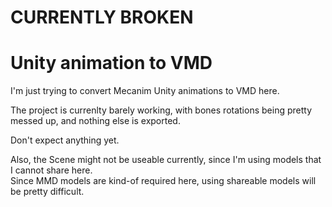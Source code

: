 # CURRENTLY BROKEN


# Unity animation to VMD

I'm just trying to convert Mecanim Unity animations
to VMD here.

The project is currenlty barely working, with bones
rotations being pretty messed up, and nothing else
is exported.

Don't expect anything yet.

Also, the Scene might not be useable currently,
since I'm using models that I cannot share here.  
Since MMD models are kind-of required here, using
shareable models will be pretty difficult.
